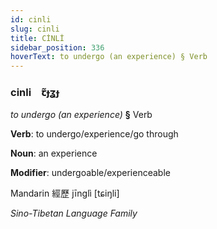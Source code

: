 ```yaml
---
id: cinli
slug: cinli
title: CİNLİ
sidebar_position: 336
hoverText: to undergo (an experience) § Verb
---
```


### cinli&emsp;<span kind="abugida">ꞇ̃ɟʓɟ</span>

*to undergo (an experience)* **§** Verb

**Verb**: to undergo/experience/go through

**Noun**: an experience

**Modifier**: undergoable/experienceable

Mandarin 經歷 jīnglì [tɕiŋli]

*Sino-Tibetan Language Family*